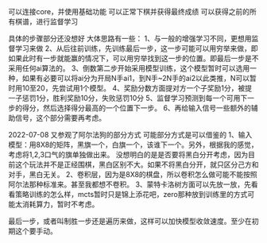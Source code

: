 可以连接core，并使用基础功能
可以正常下棋并获得最终成绩
可以获得之前的所有棋谱，进行监督学习

具体的步骤部分还没想好
大体思路有一些：
1、与一般的增强学习不同，更想用监督学习来做
2、从后往前训练，先训练最后一步，这一步可能可以用穷举来做，即如果此时有一步就能赢的情况下，可以用穷举找到这一步的位置。即最后一步是不采用任何ai算法的。
3、倒数第二步开始采用模型训练，这个模型暂时可以选用一种，如果有必要可以将ai分为开局N手ai1，到N手~2N手的ai2以此类推，N可以暂时用10至20，先尝试用1个模型。
4、奖励分数方面提对方一个子奖励1分，被提一子惩罚1分，胜利奖励10分，失败惩罚10分
5、监督学习预测到每一个可用下一步的得分，然后选择得分最高的一个位置下一步。
6、再给输入信号一些额外的辅助信号，这个部分需要再考虑。

2022-07-08
又参观了阿尔法狗的部分方式
可能部分方式是可以借鉴的
1、输入模型：用8X8的矩阵，黑旗一个，白旗一个，该谁下一个。另外，根据我的感觉，考虑将1,2,3口气的旗单独做出来。
没想明白的是是否要将黑白分开考虑，因为目前这个玩法并不是正经围棋，黑白区别不大。如果不将黑白分开，就只区分己方和对手，黑白无关。
2、卷积层，因为是8X8的棋盘，所以卷积怎么做可能不能按照阿尔法那种标准来。甚至我都想不卷积。
3、蒙特卡洛树方面可以先放一放，先看看策略训练的怎么样，mcts暂时只是锦上添花吧，zero那种放到训练里的方式可能太消耗算力，暂时不考虑。

最后一步，或者叫制胜一步还是遍历来做，这样可以加快模型收敛速度。至少在初期这个要手动。